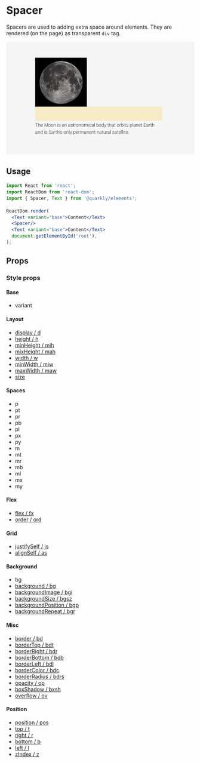 # Spacer

Spacers are used to adding extra space around elements. They are rendered (on the page) as transparent `div` tag.

<img alt="spacer" src="src/spacer.png" width="800px">

## Usage

```jsx
import React from 'react';
import ReactDom from 'react-dom';
import { Spacer, Text } from '@quarkly/elements';

ReactDom.render(
  <Text variant="base">Content</Text>
  <Spacer/>
  <Text variant="base">Content</Text>
  document.getElementById('root'),
);
```

## Props

### Style props

#### Base

- variant

#### Layout

- [display / d](https://github.com/quarkly/elementary/blob/master/docs/props.md#display)
- [height / h](https://github.com/quarkly/elementary/blob/master/docs/props.md#height)
- [minHeight / mih](https://github.com/quarkly/elementary/blob/master/docs/props.md#minheight)
- [mixHeight / mah](https://github.com/quarkly/elementary/blob/master/docs/props.md#maxheight)
- [width / w](https://github.com/quarkly/elementary/blob/master/docs/props.md#width)
- [minWidth / miw](https://github.com/quarkly/elementary/blob/master/docs/props.md#minwidth)
- [maxWidth / maw](https://github.com/quarkly/elementary/blob/master/docs/props.md#maxwidth)
- [size](https://github.com/quarkly/elementary/blob/master/docs/props.md#size)

#### Spaces

- p
- pt
- pr
- pb
- pl
- px
- py
- m
- mt
- mr
- mb
- ml
- mx
- my

#### Flex

- [flex / fx](https://github.com/quarkly/elementary/blob/master/docs/props.md#flex)
- [order / ord](https://github.com/quarkly/elementary/blob/master/docs/props.md#order)

#### Grid

- [justifySelf / js](https://github.com/quarkly/elementary/blob/master/docs/props.md#justifyself)
- [alignSelf / as](https://github.com/quarkly/elementary/blob/master/docs/props.md#alignself)

#### Background

- bg
- [background / bg](https://github.com/quarkly/elementary/blob/master/docs/props.md#background-1)
- [backgroundImage / bgi](https://github.com/quarkly/elementary/blob/master/docs/props.md#backgroundimage)
- [backgroundSize / bgsz](https://github.com/quarkly/elementary/blob/master/docs/props.md#backgroundsize)
- [backgroundPosition / bgp](https://github.com/quarkly/elementary/blob/master/docs/props.md#backgroundposition)
- [backgroundRepeat / bgr](https://github.com/quarkly/elementary/blob/master/docs/props.md#backgroundrepeat)

#### Misc

- [border / bd](https://github.com/quarkly/elementary/blob/master/docs/props.md#border)
- [borderTop / bdt](https://github.com/quarkly/elementary/blob/master/docs/props.md#bordertop)
- [borderRight / bdr](https://github.com/quarkly/elementary/blob/master/docs/props.md#borderright)
- [borderBottom / bdb](https://github.com/quarkly/elementary/blob/master/docs/props.md#borderbottom)
- [borderLeft / bdl](https://github.com/quarkly/elementary/blob/master/docs/props.md#borderleft)
- [borderColor / bdc](https://github.com/quarkly/elementary/blob/master/docs/props.md#bordercolor)
- [borderRadius / bdrs](https://github.com/quarkly/elementary/blob/master/docs/props.md#borderradius)
- [opacity / op](https://github.com/quarkly/elementary/blob/master/docs/props.md#opacity)
- [boxShadow / bxsh](https://github.com/quarkly/elementary/blob/master/docs/props.md#boxshadow)
- [overflow / ov](https://github.com/quarkly/elementary/blob/master/docs/props.md#overflow)

#### Position

- [position / pos](https://github.com/quarkly/elementary/blob/master/docs/props.md#position)
- [top / t](https://github.com/quarkly/elementary/blob/master/docs/props.md#top)
- [right / r](https://github.com/quarkly/elementary/blob/master/docs/props.md#right)
- [bottom / b](https://github.com/quarkly/elementary/blob/master/docs/props.md#bottom)
- [left / l](https://github.com/quarkly/elementary/blob/master/docs/props.md#left)
- [zIndex / z](https://github.com/quarkly/elementary/blob/master/docs/props.md#zIndex)
